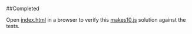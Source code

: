 ##Completed

Open [index.html](index.html) in a browser
to verify this [makes10.js](makes10.js) solution against the tests.
